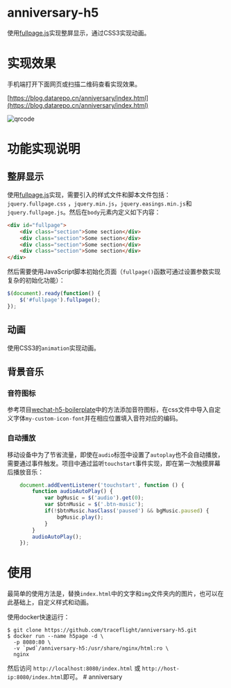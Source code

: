 # anniversary-h5

使用[fullpage.js](https://github.com/alvarotrigo/fullpage.js)实现整屏显示，通过CSS3实现动画。

# 实现效果

手机端打开下面网页或扫描二维码查看实现效果。

[https://blog.datarepo.cn/anniversary/index.html](https://blog.datarepo.cn/anniversary/index.html)

![qrcode](https://raw.githubusercontent.com/traceflight/anniversary-h5/master/qrcode.png)

# 功能实现说明

## 整屏显示

使用[fullpage.js](https://github.com/alvarotrigo/fullpage.js)实现，需要引入的样式文件和脚本文件包括：`jquery.fullpage.css`
，`jquery.min.js`，`jquery.easings.min.js`和`jquery.fullpage.js`。然后在`body`元素内定义如下内容：

``` html
<div id="fullpage">
	<div class="section">Some section</div>
	<div class="section">Some section</div>
	<div class="section">Some section</div>
	<div class="section">Some section</div>
</div>
```
然后需要使用JavaScript脚本初始化页面（`fullpage()`函数可通过设置参数实现复杂的初始化功能）：

``` javascript
$(document).ready(function() {
	$('#fullpage').fullpage();
});
```

## 动画

使用CSS3的`animation`实现动画。

## 背景音乐

### 音符图标

参考项目[wechat-h5-boilerplate](https://github.com/panteng/wechat-h5-boilerplate)中的方法添加音符图标，在css文件中导入自定义字体`my-custom-icon-font`并在相应位置填入音符对应的编码。

### 自动播放

移动设备中为了节省流量，即使在`audio`标签中设置了`autoplay`也不会自动播放，需要通过事件触发。项目中通过监听`touchstart`事件实现，即在第一次触摸屏幕后播放音乐：

``` javascript
	document.addEventListener('touchstart', function () {
		function audioAutoPlay() {
			var bgMusic = $('audio').get(0);
			var $btnMusic = $('.btn-music');
			if(!$btnMusic.hasClass('paused') && bgMusic.paused) {  
				bgMusic.play();
			}
		}
		audioAutoPlay();
	});
```

# 使用

最简单的使用方法是，替换`index.html`中的文字和`img`文件夹内的图片，也可以在此基础上，自定义样式和动画。

使用docker快速运行：

``` shell
$ git clone https://github.com/traceflight/anniversary-h5.git
$ docker run --name h5page -d \
  -p 8080:80 \
  -v `pwd`/anniversary-h5:/usr/share/nginx/html:ro \
  nginx
```

然后访问 `http://localhost:8080/index.html` 或 `http://host-ip:8080/index.html`即可。
#   a n n i v e r s a r y  
 